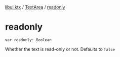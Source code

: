 [libui.ktx](../README.md) / [TextArea](README.md) / [readonly](readonly.md)

# readonly

`var readonly: Boolean`

Whether the text is read-only or not. Defaults to `false`
